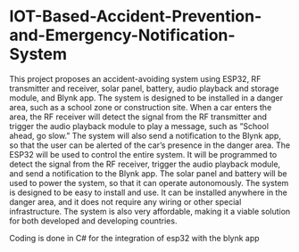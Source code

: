# IOT-Based-Accident-Prevention-and-Emergency-Notification-System

This project proposes an accident-avoiding system using ESP32, RF transmitter and receiver, solar panel, battery, audio playback and storage module, and Blynk app. The system is designed to be installed in a danger area, such as a school zone or construction site. When a car enters the area, the RF receiver will detect the signal from the RF transmitter and trigger the audio playback module to play a message, such as ”School ahead, go slow.” The system will also send a notification to the Blynk app, so that the user can be alerted of the car’s presence in the danger area. The ESP32 will be used to control the entire system. It will be programmed to detect the signal from the RF receiver, trigger the audio playback module, and send a notification to the Blynk app. The solar panel and battery will be used to power the system, so that it can operate autonomously. The system is designed to be easy to install and use. It can be installed anywhere in the danger area, and it does not require any wiring or other special infrastructure. The system is also very affordable, making it a viable solution for both developed and developing countries.


Coding is done in C# for the integration of esp32 with the blynk app


